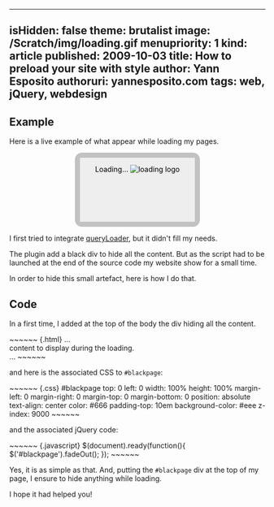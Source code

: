 -----
isHidden:       false
theme: brutalist
image: /Scratch/img/loading.gif
menupriority:   1
kind:           article
published: 2009-10-03
title: How to preload your site with style
author: Yann Esposito
authoruri: yannesposito.com
tags:  web, jQuery, webdesign
-----

## Example

Here is a live example of what appear while loading my pages.

<script src="http://code.jquery.com/jquery-1.12.3.min.js"></script>
<div id="demo" style="width:45%; position: relative; height: 8em; background: #333; background-position: 50% 50%; color: #fff; text-align: center; padding-top: 1em; margin-left: auto; margin-right: auto; border: solid 10px rgba(255,255,255,0.7); -webkit-border-radius: 1em; -moz-border-radius: 1em; border-radius: 1em; cursor: pointer; ">
<p>Hello! I've finished loading!</p>
<p>Click me to see me disapear again.</p>
<div id="todisapear" style="color: #000; position:absolute;top:0;left:0;text-align: center; padding-top: 1em; width: 100%; background-color: #eee; height: 8em;">
Loading...
<img style="border: none; background-color: none; background: none" src="/Scratch/img/loading.gif" alt="loading logo"/>
</div>
<script>
function Rabbit(){
$('#todisapear')
    .show()
    .animate({opacity: 1.0},3000)
    .fadeOut();
}
$(document).ready(function(){
    $('#todisapear').animate({opacity: 1.0},3000).fadeOut();
    $('#demo').click(Rabbit);
});
</script>
</div>

I first tried to integrate [queryLoader](http://www.gayadesign.com/diy/queryloader-preload-your-website-in-style/), but it didn't fill my needs.

The plugin add a black div to hide all the content. But as the script had to be launched at the end of the source code my website show for a small time.

In order to hide this small artefact, here is how I do that.

## Code

In a first time, I added at the top of the body the div hiding all the content.

<div>
~~~~~~ {.html}
...
<body>
<div id="blackpage">
    content to display during the loading.
</div>
...
~~~~~~
</div>

and here is the associated CSS to `#blackpage`: 

<div>
~~~~~~ {.css}
#blackpage
  top: 0 
  left: 0 
  width: 100%
  height: 100%
  margin-left: 0
  margin-right: 0
  margin-top: 0
  margin-bottom: 0
  position: absolute
  text-align: center
  color: #666
  padding-top: 10em
  background-color: #eee
  z-index: 9000
~~~~~~
</div>

and the associated jQuery code: 

<div>
~~~~~~ {.javascript}
$(document).ready(function(){
    $('#blackpage').fadeOut();
});
~~~~~~
</div>

Yes, it is as simple as that. And, putting the `#blackpage` div at the top of my page, I ensure to hide anything while loading.

I hope it had helped you!
